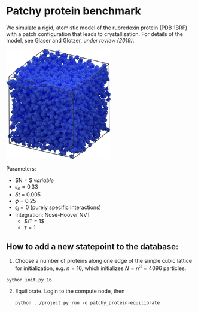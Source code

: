 # Patchy protein benchmark

We simulate a rigid, atomistic model of the rubredoxin protein (PDB 1BRF) with a patch configuration that leads to crystallization.
For details of the model, see Glaser and Glotzer, *under review (2019)*.

<img src="patchy_4096.png" style="width: 280px;"/>

Parameters:

* $N = $ *variable*
* $\epsilon_c = 0.33$
* $\delta t$ = 0.005
* $\phi$ = 0.25
* $\epsilon_l = 0$ (purely specific interactions)
* Integration: Nos&eacute;-Hoover NVT
    * $\T = 1$
    * $\tau=1$ 

## How to add a new statepoint to the database:

1. Choose a number of proteins along one edge of the simple cubic lattice for initialization, e.g.
$n=16$, which initializes $N=n^3=4096$ particles.

```
python init.py 16
```

2. Equilibrate. Login to the compute node, then

    ```
    python ../project.py run -o patchy_protein-equilibrate
    ````
